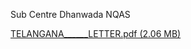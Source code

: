 Sub Centre Dhanwada NQAS

[TELANGANA\_\_\_\_\_\_LETTER.pdf (2.06 MB)](../files/cee38cd5-7ca7-4308-a3e2-85165681c62c.pdf)